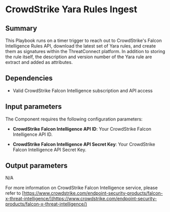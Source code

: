 # CrowdStrike Yara Rules Ingest
## Summary
This Playbook runs on a timer trigger to reach out to CrowdStrike's Falcon Intelligence Rules API, download the latest set of Yara rules, and create them as signatures within the ThreatConnect platform. In addition to storing the rule itself, the description and version number of the Yara rule are extract and added as attributes.


## Dependencies
- Valid CrowdStrike Falcon Intelligence subscription and API access


## Input parameters
The Component requires the following configuration parameters:
- **CrowdStrike Falcon Intelligence API ID**: Your CrowdStrike Falcon Intelligence API ID.

- **CrowdStrike Falcon Intelligence API Secret Key**: Your CrowdStrike Falcon Intelligence API Secret Key.


## Output parameters
N/A


For more information on CrowdStrike Falcon Intelligence service, please refer to [https://www.crowdstrike.com/endpoint-security-products/falcon-x-threat-intelligence/](https://www.crowdstrike.com/endpoint-security-products/falcon-x-threat-intelligence/)